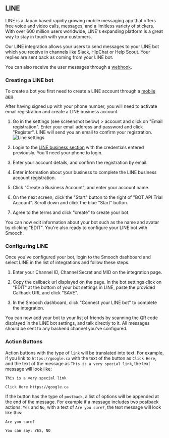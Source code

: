 ## LINE

LINE is a Japan based rapidly growing mobile messaging app that offers free voice and video calls, messages, and a limitless variety of stickers. With over 600 million users worldwide, LINE's expanding platform is a great way to stay in touch with your customers.

Our LINE integration allows your users to send messages to your LINE bot which you receive in channels like Slack, HipChat or Help Scout. Your replies are sent back as coming from your LINE bot.

You can also receive the user messages through a [webhook](/rest#webhooks).

### Creating a LINE bot

To create a bot you first need to create a LINE account through a [mobile app](http://line.me/en-US/download).

After having signed up with your phone number, you will need to activate email registration and create a LINE business account.

1. Go in the settings (see screenshot below) > account and click on "Email registration". Enter your email address and password and click "Register". LINE will send you an email to confirm your registration. <span class="half-width-img">![Line settings](../images/line_settings.png)</span>

1. Login to the [LINE business section](https://business.line.me) with the credentials entered previously. You'll need your phone to login.


1. Enter your account details, and confirm the registration by email.

1. Enter information about your business to complete the LINE business account registration.

1. Click "Create a Business Account", and enter your account name.

1. On the next screen, click the "Start" button to the right of "BOT API Trial Account". Scroll down and click the blue "Start" button.

1. Agree to the terms and click "create" to create your bot.

You can now edit information about your bot such as the name and avatar by clicking "EDIT". You're also ready to configure your LINE bot with Smooch.

### Configuring LINE

Once you've configured your bot, login to the Smooch dashboard and select LINE in the list of integrations and follow these steps.

1. Enter your Channel ID, Channel Secret and MID on the integration page.

1. Copy the callback url displayed on the page. In the bot settings click on "EDIT" at the bottom of your bot settings in LINE, paste the provided Callback URL and click "SAVE".

1. In the Smooch dashboard, click "Connect your LINE bot" to complete the integration.

You can now add your bot to your list of friends by scanning the QR code displayed in the LINE bot settings, and talk directly to it. All messages should be sent to any backend channel you've configured.

### Action Buttons

Action buttons with the type of `link` will be translated into text. For example, if you link to `https://google.ca` with the text of the button as `Click Here`, and the text of the message as `This is a very special link`, the text message will look like:

```
This is a very special link

Click Here https://google.ca
```

If the button has the type of `postback`, a list of options will be appended at the end of the message. For example if a message includes two postback actions: `Yes` and `No`, with a text of `Are you sure?`, the text message will look like this:

```
Are you sure?

You can say: YES, NO
```
